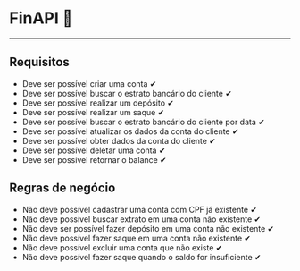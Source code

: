 # FinAPI 🏦

---

## Requisitos

- Deve ser possível criar uma conta ✔
- Deve ser possível buscar o estrato bancário do cliente ✔
- Deve ser possível realizar um depósito ✔
- Deve ser possível realizar um saque ✔
- Deve ser possível  buscar o estrato bancário do cliente por data ✔
- Deve ser possível atualizar os dados da conta do cliente ✔
- Deve ser possível obter dados da conta do cliente ✔
- Deve ser possível deletar uma conta ✔
- Deve ser possível retornar o balance ✔

## Regras de negócio

- Não deve possível cadastrar uma conta com CPF já existente ✔
- Não deve possível buscar extrato em uma conta não existente ✔
- Não deve ser possível fazer depósito em uma conta não existente ✔
- Não deve possível fazer saque em uma conta não existente ✔
- Não deve possível excluir uma conta que não existe ✔
- Não deve possível fazer saque quando o saldo for insuficiente ✔
